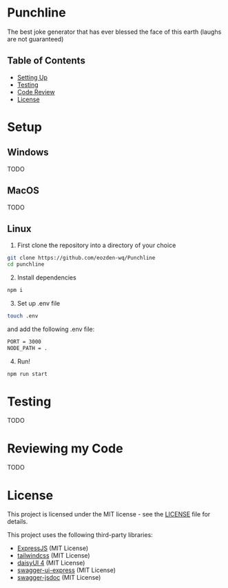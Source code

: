 # Punchline

The best joke generator that has ever blessed the face of this earth (laughs are not guaranteed)

## Table of Contents

- [Setting Up](#setup)
- [Testing](#testing)
- [Code Review](#reviewing-my-code)
- [License](#license)

# Setup

## Windows

TODO

## MacOS

TODO

## Linux

1. First clone the repository into a directory of your choice

```bash
git clone https://github.com/eozden-wq/Punchline
cd punchline
```

2. Install dependencies

```bash
npm i
```

3. Set up .env file

```bash
touch .env
```

and add the following .env file:

```txt
PORT = 3000
NODE_PATH = .
```

4. Run!

```bash
npm run start
```


# Testing

TODO

# Reviewing my Code

TODO

# License

This project is licensed under the MIT license - see the [LICENSE](LICENSE) file for details.

This project uses the following third-party libraries:

- [ExpressJS](https://github.com/expressjs/express/blob/master/LICENSE) (MIT License)
- [tailwindcss](https://github.com/tailwindlabs/tailwindcss/blob/next/LICENSE) (MIT License)
- [daisyUI 4](https://github.com/saadeghi/daisyui/blob/master/LICENSE) (MIT License)
- [swagger-ui-express](https://github.com/scottie1984/swagger-ui-express/blob/master/LICENSE) (MIT License)
- [swagger-jsdoc](https://github.com/Surnet/swagger-jsdoc/blob/master/LICENSE) (MIT License)
